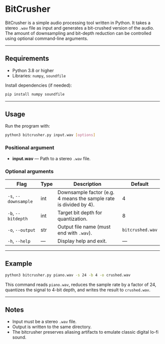 # BitCrusher

BitCrusher is a simple audio processing tool written in Python.
It takes a stereo `.wav` file as input and generates a bit-crushed version of the audio.
The amount of downsampling and bit-depth reduction can be controlled using optional command-line arguments.

---

## Requirements

- Python 3.8 or higher
- Libraries: `numpy`, `soundfile`

Install dependencies (if needed):

```bash
pip install numpy soundfile
```

---

## Usage

Run the program with:

```bash
python3 bitcrusher.py input.wav [options]
```

### Positional argument
- **input.wav** — Path to a stereo `.wav` file.

### Optional arguments
| Flag | Type | Description | Default |
|------|------|--------------|----------|
| `-s`, `--downsample` | int | Downsample factor (e.g. 4 means the sample rate is divided by 4). | 4 |
| `-b`, `--bitdepth` | int | Target bit depth for quantization. | 8 |
| `-o`, `--output` | str | Output file name (must end with `.wav`). | `bitcrushed.wav` |
| `-h`, `--help` | — | Display help and exit. | — |

---

## Example

```bash
python3 bitcrusher.py piano.wav -s 24 -b 4 -o crushed.wav
```

This command reads `piano.wav`, reduces the sample rate by a factor of 24, quantizes the signal to 4-bit depth, and writes the result to `crushed.wav`.

---

## Notes

- Input must be a stereo `.wav` file.
- Output is written to the same directory.
- The bitcrusher preserves aliasing artifacts to emulate classic digital lo-fi sound.
